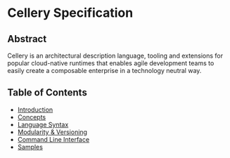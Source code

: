 # Cellery Specification

## Abstract

Cellery is an architectural description language, tooling and extensions for popular cloud-native runtimes that enables
agile development teams to easily create a composable enterprise in a technology neutral way. 

## Table of Contents

- [Introduction](introduction.md)
- [Concepts](concepts.md)
- [Language Syntax](language.md)
- [Modularity & Versioning](modularity.md)
- [Command Line Interface](cli.md)
- [Samples](samples.md)